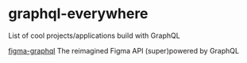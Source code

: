 # graphql-everywhere

List of cool projects/applications build with GraphQL

[figma-graphql](https://github.com/braposo/figma-graphql) The reimagined Figma API (super)powered by GraphQL
